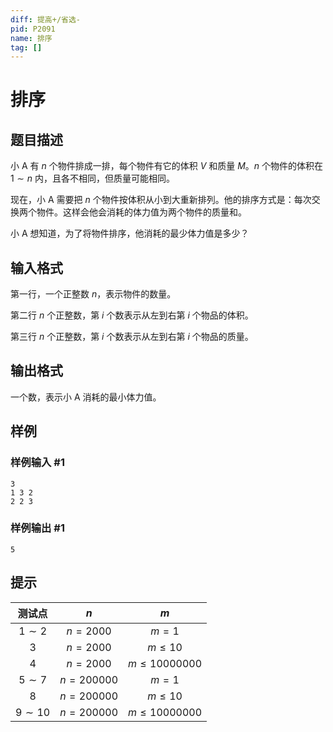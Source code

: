 ```yaml
---
diff: 提高+/省选-
pid: P2091
name: 排序
tag: []
---
```

# 排序
## 题目描述

小 A 有 $n$ 个物件排成一排，每个物件有它的体积 $V$ 和质量 $M$。$n$ 个物件的体积在 $1 \sim n$ 内，且各不相同，但质量可能相同。

现在，小 A 需要把 $n$ 个物件按体积从小到大重新排列。他的排序方式是：每次交换两个物件。这样会他会消耗的体力值为两个物件的质量和。

小 A 想知道，为了将物件排序，他消耗的最少体力值是多少？
## 输入格式

第一行，一个正整数 $n$，表示物件的数量。

第二行 $n$ 个正整数，第 $i$ 个数表示从左到右第 $i$ 个物品的体积。

第三行 $n$ 个正整数，第 $i$ 个数表示从左到右第 $i$ 个物品的质量。
## 输出格式

一个数，表示小 A 消耗的最小体力值。

## 样例

### 样例输入 #1
```
3
1 3 2
2 2 3

```
### 样例输出 #1
```
5
```
## 提示

| 测试点 | $n$ | $m$ |
| :----------: | :----------: | :----------: |
| $1\sim 2$ | $n=2000$ | $m=1$ |
| $3$ | $n=2000$ | $m \leq 10$ |
| $4$ | $n=2000$ | $m \leq 10000000$ |
| $5\sim 7$ | $n=200000$ | $m=1$ |
| $8$ | $n=200000$ | $m \leq 10$ |
| $9\sim 10$ | $n=200000$ | $m \leq 10000000$ |
